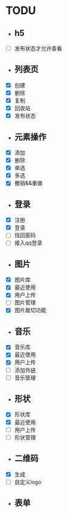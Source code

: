 
# TODU

* ## h5
- [ ] 发布状态才允许查看

* ## 列表页
- [x] 创建
- [x] 删除
- [x] 复制
- [x] 回收站
- [x] 发布状态

* ## 元素操作
- [x] 添加
- [x] 删除
- [x] 单选
- [x] 多选
- [x] 撤销&&重做

* ## 登录
- [x] 注册
- [x] 登录
- [ ] 找回密码
- [ ] 接入qq登录

* ## 图片
- [x] 图片库
- [x] 最近使用
- [x] 用户上传
- [ ] 图片管理
- [x] 图片裁切功能

* ## 音乐
- [x] 音乐库
- [x] 最近使用
- [x] 用户上传
- [ ] 添加外链
- [ ] 音乐管理

* ## 形状
- [x] 形状库
- [x] 最近使用
- [ ] 用户上传
- [ ] 形状管理

* ## 二维码
- [x] 生成
- [ ] 自定义logo

* ## 表单